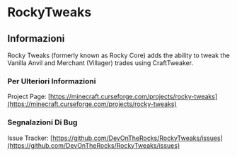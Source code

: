 # RockyTweaks

## Informazioni

Rocky Tweaks (formerly known as Rocky Core) adds the ability to tweak the Vanilla Anvil and Merchant (Villager) trades using CraftTweaker.

### Per Ulteriori Informazioni

Project Page: [https://minecraft.curseforge.com/projects/rocky-tweaks](https://minecraft.curseforge.com/projects/rocky-tweaks)

### Segnalazioni Di Bug

Issue Tracker: [https://github.com/DevOnTheRocks/RockyTweaks/issues](https://github.com/DevOnTheRocks/RockyTweaks/issues)
